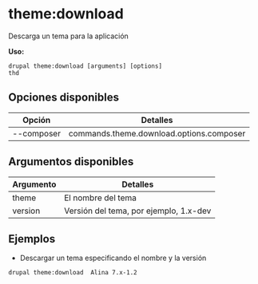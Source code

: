 # theme:download
Descarga un tema para la aplicación

**Uso:**
```
drupal theme:download [arguments] [options]
thd
```

## Opciones disponibles
Opción | Detalles
-------|-------------
--composer | commands.theme.download.options.composer

## Argumentos disponibles
Argumento | Detalles
---------|-------------
theme | El nombre del tema
version | Versión del tema, por ejemplo, 1.x-dev

## Ejemplos
* Descargar un tema especificando el nombre y la versión
```
drupal theme:download  Alina 7.x-1.2
```
